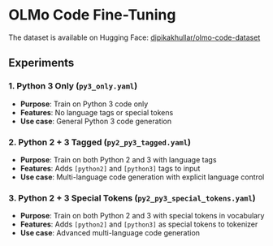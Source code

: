 # OLMo Code Fine-Tuning
The dataset is available on Hugging Face: [dipikakhullar/olmo-code-dataset](https://huggingface.co/datasets/dipikakhullar/olmo-code-dataset)

## Experiments

### 1. Python 3 Only (`py3_only.yaml`)
- **Purpose**: Train on Python 3 code only
- **Features**: No language tags or special tokens
- **Use case**: General Python 3 code generation

### 2. Python 2 + 3 Tagged (`py2_py3_tagged.yaml`)
- **Purpose**: Train on both Python 2 and 3 with language tags
- **Features**: Adds `[python2]` and `[python3]` tags to input
- **Use case**: Multi-language code generation with explicit language control

### 3. Python 2 + 3 Special Tokens (`py2_py3_special_tokens.yaml`)
- **Purpose**: Train on both Python 2 and 3 with special tokens in vocabulary
- **Features**: Adds `[python2]` and `[python3]` as special tokens to tokenizer
- **Use case**: Advanced multi-language code generation

